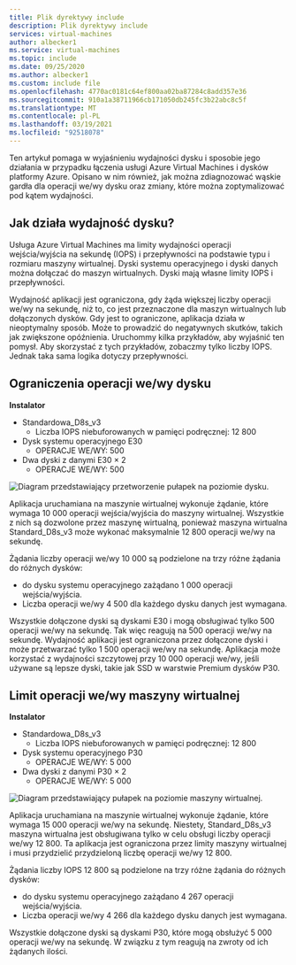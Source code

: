 ```yaml
---
title: Plik dyrektywy include
description: Plik dyrektywy include
services: virtual-machines
author: albecker1
ms.service: virtual-machines
ms.topic: include
ms.date: 09/25/2020
ms.author: albecker1
ms.custom: include file
ms.openlocfilehash: 4770ac0181c64ef800aa02ba87284c8add357e36
ms.sourcegitcommit: 910a1a38711966cb171050db245fc3b22abc8c5f
ms.translationtype: MT
ms.contentlocale: pl-PL
ms.lasthandoff: 03/19/2021
ms.locfileid: "92518078"
---
```

Ten artykuł pomaga w wyjaśnieniu wydajności dysku i sposobie jego działania w przypadku łączenia usługi Azure Virtual Machines i dysków platformy Azure. Opisano w nim również, jak można zdiagnozować wąskie gardła dla operacji we/wy dysku oraz zmiany, które można zoptymalizować pod kątem wydajności.

## <a name="how-does-disk-performance-work"></a>Jak działa wydajność dysku?
Usługa Azure Virtual Machines ma limity wydajności operacji wejścia/wyjścia na sekundę (IOPS) i przepływności na podstawie typu i rozmiaru maszyny wirtualnej. Dyski systemu operacyjnego i dyski danych można dołączać do maszyn wirtualnych. Dyski mają własne limity IOPS i przepływności.

Wydajność aplikacji jest ograniczona, gdy żąda większej liczby operacji we/wy na sekundę, niż to, co jest przeznaczone dla maszyn wirtualnych lub dołączonych dysków. Gdy jest to ograniczone, aplikacja działa w nieoptymalny sposób. Może to prowadzić do negatywnych skutków, takich jak zwiększone opóźnienia. Uruchommy kilka przykładów, aby wyjaśnić ten pomysł. Aby skorzystać z tych przykładów, zobaczmy tylko liczby IOPS. Jednak taka sama logika dotyczy przepływności.

## <a name="disk-io-capping"></a>Ograniczenia operacji we/wy dysku

**Instalator**

- Standardowa_D8s_v3
  - Liczba IOPS niebuforowanych w pamięci podręcznej: 12 800
- Dysk systemu operacyjnego E30
  - OPERACJE WE/WY: 500
- Dwa dyski z danymi E30 × 2
  - OPERACJE WE/WY: 500

![Diagram przedstawiający przetworzenie pułapek na poziomie dysku.](media/vm-disk-performance/disk-level-throttling.jpg)

Aplikacja uruchamiana na maszynie wirtualnej wykonuje żądanie, które wymaga 10 000 operacji wejścia/wyjścia do maszyny wirtualnej. Wszystkie z nich są dozwolone przez maszynę wirtualną, ponieważ maszyna wirtualna Standard_D8s_v3 może wykonać maksymalnie 12 800 operacji we/wy na sekundę.

Żądania liczby operacji we/wy 10 000 są podzielone na trzy różne żądania do różnych dysków:

- do dysku systemu operacyjnego zażądano 1 000 operacji wejścia/wyjścia.
- Liczba operacji we/wy 4 500 dla każdego dysku danych jest wymagana.

Wszystkie dołączone dyski są dyskami E30 i mogą obsługiwać tylko 500 operacji we/wy na sekundę. Tak więc reagują na 500 operacji we/wy na sekundę. Wydajność aplikacji jest ograniczona przez dołączone dyski i może przetwarzać tylko 1 500 operacji we/wy na sekundę. Aplikacja może korzystać z wydajności szczytowej przy 10 000 operacji we/wy, jeśli używane są lepsze dyski, takie jak SSD w warstwie Premium dysków P30.

## <a name="virtual-machine-io-capping"></a>Limit operacji we/wy maszyny wirtualnej

**Instalator**

- Standardowa_D8s_v3
  - Liczba IOPS niebuforowanych w pamięci podręcznej: 12 800
- Dysk systemu operacyjnego P30
  - OPERACJE WE/WY: 5 000
- Dwa dyski z danymi P30 × 2
  - OPERACJE WE/WY: 5 000

![Diagram przedstawiający pułapek na poziomie maszyny wirtualnej.](media/vm-disk-performance/vm-level-throttling.jpg)

Aplikacja uruchamiana na maszynie wirtualnej wykonuje żądanie, które wymaga 15 000 operacji we/wy na sekundę. Niestety, Standard_D8s_v3 maszyna wirtualna jest obsługiwana tylko w celu obsługi liczby operacji we/wy 12 800. Ta aplikacja jest ograniczona przez limity maszyny wirtualnej i musi przydzielić przydzieloną liczbę operacji we/wy 12 800.

Żądania liczby IOPS 12 800 są podzielone na trzy różne żądania do różnych dysków:

- do dysku systemu operacyjnego zażądano 4 267 operacji wejścia/wyjścia.
- Liczba operacji we/wy 4 266 dla każdego dysku danych jest wymagana.

Wszystkie dołączone dyski są dyskami P30, które mogą obsłużyć 5 000 operacji we/wy na sekundę. W związku z tym reagują na zwroty od ich żądanych ilości.
